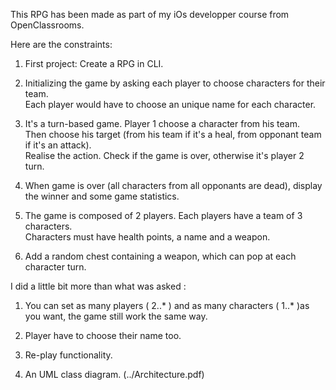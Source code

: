 

This RPG has been made as part of my iOs developper course from OpenClassrooms.

Here are the constraints:

  1. First project: Create a RPG in CLI.

  2. Initializing the game by asking each player to choose characters for their team.  
  Each player would have to choose an unique name for each character.

  3. It's a turn-based game. Player 1 choose a character from his team.  
  Then choose his target (from his team if it's a heal, from opponant team if it's an attack).  
  Realise the action. Check if the game is over, otherwise it's player 2 turn.

  4. When game is over (all characters from all opponants are dead), display the winner and some game statistics.

  5. The game is composed of 2 players. Each players have a team of 3 characters.  
  Characters must have health points, a name and a weapon.  

  6. Add a random chest containing a weapon, which can pop at each character turn.  

I did a little bit more than what was asked :

  1. You can set as many players ( 2..* ) and as many characters ( 1..* )as you want, the game still work the same way.

  2. Player have to choose their name too. 

  3. Re-play functionality.
  
  4. An UML class diagram. (../Architecture.pdf)
     
